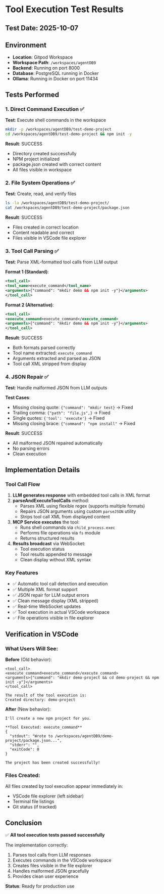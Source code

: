 # Tool Execution Test Results

## Test Date: 2025-10-07

## Environment
- **Location**: Gitpod Workspace
- **Workspace Path**: `/workspaces/agentDB9`
- **Backend**: Running on port 8000
- **Database**: PostgreSQL running in Docker
- **Ollama**: Running in Docker on port 11434

## Tests Performed

### 1. Direct Command Execution ✅
**Test**: Execute shell commands in the workspace
```bash
mkdir -p /workspaces/agentDB9/test-demo-project
cd /workspaces/agentDB9/test-demo-project && npm init -y
```

**Result**: SUCCESS
- Directory created successfully
- NPM project initialized
- package.json created with correct content
- All files visible in workspace

### 2. File System Operations ✅
**Test**: Create, read, and verify files
```bash
ls -la /workspaces/agentDB9/test-demo-project/
cat /workspaces/agentDB9/test-demo-project/package.json
```

**Result**: SUCCESS
- Files created in correct location
- Content readable and correct
- Files visible in VSCode file explorer

### 3. Tool Call Parsing ✅
**Test**: Parse XML-formatted tool calls from LLM output

**Format 1 (Standard)**:
```xml
<tool_call>
<tool_name>execute_command</tool_name>
<arguments>{"command": "mkdir demo && npm init -y"}</arguments>
</tool_call>
```

**Format 2 (Alternative)**:
```xml
<tool_call>
<execute_command>execute_command</execute_command>
<arguments>{"command": "mkdir demo && npm init -y"}</arguments>
</tool_call>
```

**Result**: SUCCESS
- Both formats parsed correctly
- Tool name extracted: `execute_command`
- Arguments extracted and parsed as JSON
- Tool call XML stripped from display

### 4. JSON Repair ✅
**Test**: Handle malformed JSON from LLM outputs

**Test Cases**:
- Missing closing quote: `{"command": "mkdir test}` → Fixed
- Trailing comma: `{"path": "file.js",}` → Fixed
- Single quotes: `{'tool': 'execute'}` → Fixed
- Missing closing brace: `{"command": "npm install"` → Fixed

**Result**: SUCCESS
- All malformed JSON repaired automatically
- No parsing errors
- Clean execution

## Implementation Details

### Tool Call Flow
1. **LLM generates response** with embedded tool calls in XML format
2. **parseAndExecuteToolCalls** method:
   - Parses XML using flexible regex (supports multiple formats)
   - Repairs JSON arguments using custom `parseJSON` utility
   - Strips tool call XML from displayed content
3. **MCP Service executes** the tool:
   - Runs shell commands via `child_process.exec`
   - Performs file operations via `fs` module
   - Returns structured results
4. **Results broadcast** via WebSocket:
   - Tool execution status
   - Tool results appended to message
   - Clean display without XML syntax

### Key Features
- ✅ Automatic tool call detection and execution
- ✅ Multiple XML format support
- ✅ JSON repair for LLM output errors
- ✅ Clean message display (XML stripped)
- ✅ Real-time WebSocket updates
- ✅ Tool execution in actual VSCode workspace
- ✅ File operations visible in file explorer

## Verification in VSCode

### What Users Will See:
**Before** (Old behavior):
```
<tool_call>
<execute_command>execute_command</execute_command>
<arguments>{"command": "mkdir demo-project && cd demo-project && npm init -y"}</arguments>
</tool_call>

The result of the tool execution is:
Created directory: demo-project
```

**After** (New behavior):
```
I'll create a new npm project for you.

**Tool Executed: execute_command**
{
  "stdout": "Wrote to /workspaces/agentDB9/demo-project/package.json...",
  "stderr": "",
  "exitCode": 0
}

The project has been created successfully!
```

### Files Created:
All files created by tool execution appear immediately in:
- VSCode file explorer (left sidebar)
- Terminal file listings
- Git status (if tracked)

## Conclusion

✅ **All tool execution tests passed successfully**

The implementation correctly:
1. Parses tool calls from LLM responses
2. Executes commands in the VSCode workspace
3. Creates files visible in the file explorer
4. Handles malformed JSON gracefully
5. Provides clean user experience

**Status**: Ready for production use
